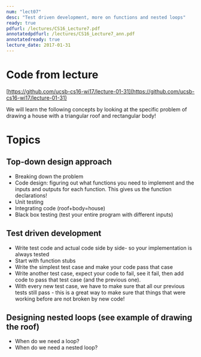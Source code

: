 ```yaml
---
num: "lect07"
desc: "Test driven development, more on functions and nested loops"
ready: true
pdfurl: /lectures/CS16_Lecture7.pdf
annotatedpdfurl: /lectures/CS16_Lecture7_ann.pdf
annotatedready: true
lecture_date: 2017-01-31
---
```


# Code from lecture
[https://github.com/ucsb-cs16-wi17/lecture-01-31](https://github.com/ucsb-cs16-wi17/lecture-01-31)

We will learn the following concepts by looking at the specific problem of drawing a house with a triangular roof and rectangular body!

# Topics

## Top-down design approach

* Breaking down the problem 
* Code design: figuring out what functions you need to implement and the inputs and outputs for each function. This gives us the function declarations!
* Unit testing
* Integrating code (roof+body=house)
* Black box testing  (test your entire program with different inputs)

## Test driven development

* Write test code and actual code side by side- so your implementation is always tested
* Start with function stubs
* Write the simplest test case and make your code pass that case
* Write another test case, expect your code to fail, see it fail, then add code to pass that test case (and the previous one).
* With every new test case, we have to make sure that all our previous tests still pass - this is a great way to make sure that things that were working before are not broken by new code!

## Designing nested loops (see example of drawing the roof)
* When do we need a loop?
* When do we need a nested loop?

